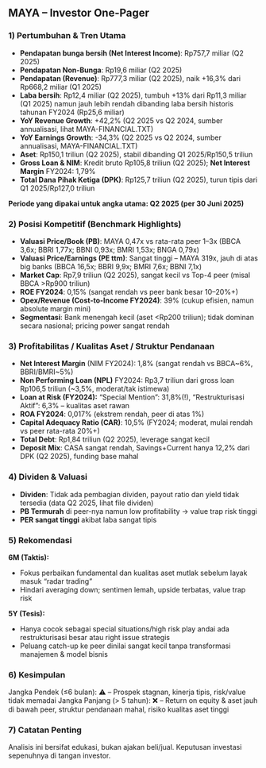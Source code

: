 ## MAYA – Investor One-Pager

### 1) Pertumbuhan & Tren Utama
- **Pendapatan bunga bersih (Net Interest Income)**: Rp757,7 miliar (Q2 2025)
- **Pendapatan Non-Bunga**: Rp19,6 miliar (Q2 2025)
- **Pendapatan (Revenue)**: Rp777,3 miliar (Q2 2025), naik +16,3% dari Rp668,2 miliar (Q1 2025)
- **Laba bersih**: Rp12,4 miliar (Q2 2025), tumbuh +13% dari Rp11,3 miliar (Q1 2025) namun jauh lebih rendah dibanding laba bersih historis tahunan FY2024 (Rp25,6 miliar)
- **YoY Revenue Growth**: +42,2% (Q2 2025 vs Q2 2024, sumber annualisasi, lihat MAYA-FINANCIAL.TXT)
- **YoY Earnings Growth**: -34,3% (Q2 2025 vs Q2 2024, sumber annualisasi, MAYA-FINANCIAL.TXT)
- **Aset**: Rp150,1 triliun (Q2 2025), stabil dibanding Q1 2025/Rp150,5 triliun
- **Gross Loan & NIM**: Kredit bruto Rp105,8 triliun (Q2 2025); **Net Interest Margin** FY2024: 1,79%
- **Total Dana Pihak Ketiga (DPK)**: Rp125,7 triliun (Q2 2025), turun tipis dari Q1 2025/Rp127,0 triliun

**Periode yang dipakai untuk angka utama: Q2 2025 (per 30 Juni 2025)**

### 2) Posisi Kompetitif (Benchmark Highlights)
- **Valuasi Price/Book (PB)**: MAYA 0,47x vs rata-rata peer 1–3x (BBCA 3,6x; BBRI 1,77x; BBNI 0,93x; BMRI 1,53x; BNGA 0,79x)
- **Valuasi Price/Earnings (PE ttm)**: Sangat tinggi – MAYA 319x, jauh di atas big banks (BBCA 16,5x; BBRI 9,9x; BMRI 7,6x; BBNI 7,1x)
- **Market Cap**: Rp7,9 triliun (Q2 2025), sangat kecil vs Top-4 peer (misal BBCA >Rp900 triliun)
- **ROE FY2024**: 0,15% (sangat rendah vs peer bank besar 10–20%+)
- **Opex/Revenue (Cost-to-Income FY2024)**: 39% (cukup efisien, namun absolute margin mini)
- **Segmentasi**: Bank menengah kecil (aset <Rp200 triliun); tidak dominan secara nasional; pricing power sangat rendah

### 3) Profitabilitas / Kualitas Aset / Struktur Pendanaan
- **Net Interest Margin** (NIM FY2024): 1,8% (sangat rendah vs BBCA~6%, BBRI/BMRI~5%)
- **Non Performing Loan (NPL)** FY2024: Rp3,7 triliun dari gross loan Rp106,5 triliun (~3,5%, moderat/tak istimewa)
- **Loan at Risk (FY2024):** “Special Mention”: 31,8%(!), “Restrukturisasi Aktif”: 6,3% – kualitas aset rawan
- **ROA FY2024**: 0,017% (ekstrem rendah, peer di atas 1%)
- **Capital Adequacy Ratio (CAR)**: 10,5% (FY2024; moderat, mulai rendah vs peer rata-rata 20%+)
- **Total Debt**: Rp1,84 triliun (Q2 2025), leverage sangat kecil
- **Deposit Mix**: CASA sangat rendah, Savings+Current hanya 12,2% dari DPK (Q2 2025), funding base mahal

### 4) Dividen & Valuasi
- **Dividen**: Tidak ada pembagian dividen, payout ratio dan yield tidak tersedia (data Q2 2025, lihat file dividen)
- **PB Termurah** di peer-nya namun low profitability → value trap risk tinggi
- **PER sangat tinggi** akibat laba sangat tipis

### 5) Rekomendasi
**6M (Taktis):**
- Fokus perbaikan fundamental dan kualitas aset mutlak sebelum layak masuk “radar trading”
- Hindari averaging down; sentimen lemah, upside terbatas, value trap risk

**5Y (Tesis):**
- Hanya cocok sebagai special situations/high risk play andai ada restrukturisasi besar atau right issue strategis
- Peluang catch-up ke peer dinilai sangat kecil tanpa transformasi manajemen & model bisnis

### 6) Kesimpulan
Jangka Pendek (≤6 bulan): ⚠️ – Prospek stagnan, kinerja tipis, risk/value tidak memadai
Jangka Panjang (> 5 tahun): ❌ – Return on equity & aset jauh di bawah peer, struktur pendanaan mahal, risiko kualitas aset tinggi

### 7) Catatan Penting
Analisis ini bersifat edukasi, bukan ajakan beli/jual. Keputusan investasi sepenuhnya di tangan investor.